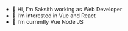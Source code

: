 - 👋 Hi, I’m Saksith working as Web Developer 
- 👀 I’m interested in Vue and React 
- 🌱 I’m currently Vue Node JS

<!---
Saksith1/Saksith1 is a ✨ special ✨ repository because its `README.md` (this file) appears on your GitHub profile.
You can click the Preview link to take a look at your changes.
--->
